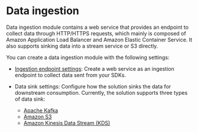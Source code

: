 # Data ingestion 

Data ingestion module contains a web service that provides an endpoint to collect data through HTTP/HTTPS requests, which mainly is composed of Amazon Application Load Balancer and Amazon Elastic Container Service. It also supports sinking data into a stream service or S3 directly. 

You can create a data ingestion module with the following settings:

* [Ingestion endpoint settings](./configure-ingestion-endpoint.md): Create a web service as an ingestion endpoint to collect data sent from your SDKs.

* Data sink settings: Configure how the solution sinks the data for downstream consumption. Currently, the solution supports three types of data sink:
    - [Apache Kafka](./create-data-sink-w-kafka.md)
    - [Amazon S3](./create-data-sink-w-s3.md)
    - [Amazon Kinesis Data Stream (KDS)](./create-data-sink-w-kinesis.md)



